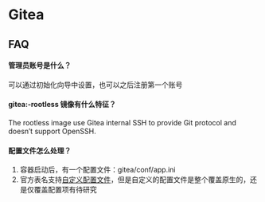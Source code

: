 # Gitea

## FAQ

#### 管理员账号是什么？

可以通过初始化向导中设置，也可以之后注册第一个账号

#### gitea:-rootless 镜像有什么特征？

The rootless image use Gitea internal SSH to provide Git protocol and doesn’t support OpenSSH.

#### 配置文件怎么处理？

1. 容器启动后，有一个配置文件：gitea/conf/app.ini
2. 官方表名支持[自定义配置文件](https://docs.gitea.io/zh-cn/install-with-docker/#%E8%87%AA%E5%AE%9A%E4%B9%89)，但是自定义的配置文件是整个覆盖原生的，还是仅覆盖配置项有待研究
